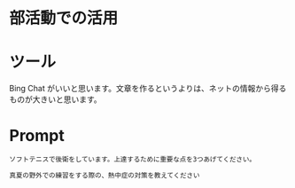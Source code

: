 # 部活動での活用

# ツール

Bing Chat がいいと思います。文章を作るというよりは、ネットの情報から得るものが大きいと思います。

# Prompt

```cmd
ソフトテニスで後衛をしています。上達するために重要な点を3つあげてください。
```

```cmd
真夏の野外での練習をする際の、熱中症の対策を教えてください
```
